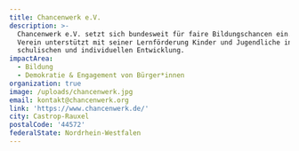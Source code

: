 ```yaml
---
title: Chancenwerk e.V.
description: >-
  Chancenwerk e.V. setzt sich bundesweit für faire Bildungschancen ein. Der
  Verein unterstützt mit seiner Lernförderung Kinder und Jugendliche in ihrer
  schulischen und individuellen Entwicklung.
impactArea:
  - Bildung
  - Demokratie & Engagement von Bürger*innen
organization: true
image: /uploads/chancenwerk.jpg
email: kontakt@chancenwerk.org
link: 'https://www.chancenwerk.de/'
city: Castrop-Rauxel
postalCode: '44572'
federalState: Nordrhein-Westfalen
---
```



